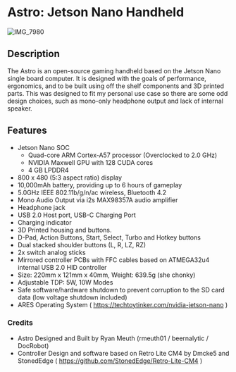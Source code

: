 # Astro: Jetson Nano Handheld
![IMG_7980](https://github.com/rmeuth01/Astro/assets/5761249/7fef4550-c004-400e-8194-f2e415b49c8b)

## Description
 
The Astro is an open-source gaming handheld based on the Jetson Nano single board computer.  It is designed with the goals of performance, ergonomics, and to be built using off the shelf components and 3D printed parts.  This was designed to fit my personal use case so there are some odd design choices, such as mono-only headphone output and lack of internal speaker.  

## Features

- Jetson Nano SOC
  - Quad-core ARM Cortex-A57 processor (Overclocked to 2.0 GHz)
  - NVIDIA Maxwell GPU with 128  CUDA cores
  - 4 GB LPDDR4
- 800 x 480 (5:3 aspect ratio) display
- 10,000mAh battery, providing up to 6 hours of gameplay
- 5.0GHz IEEE 802.11b/g/n/ac wireless, Bluetooth 4.2
- Mono Audio Output via i2s MAX98357A audio amplifier
- Headphone jack
- USB 2.0 Host port, USB-C Charging Port
- Charging indicator
- 3D Printed housing and buttons.
- D-Pad, Action Buttons, Start, Select, Turbo and Hotkey buttons
- Dual stacked shoulder buttons (L, R, LZ, RZ)
- 2x switch analog sticks
- Mirrored controller PCBs with FFC cables based on ATMEGA32u4 internal USB 2.0 HID controller
- Size: 220mm x 121mm x 40mm, Weight: 639.5g (she chonky)
- Adjustable TDP: 5W, 10W Modes
- Safe software/hardware shutdown to prevent corruption to the SD card data (low voltage shutdown included)
- ARES Operating System ( https://techtoytinker.com/nvidia-jetson-nano )

### Credits

- Astro Designed and Built by Ryan Meuth (rmeuth01 / beernalytic / DocRobot)
- Controller Design and software based on Retro Lite CM4 by Dmcke5 and StonedEdge ( https://github.com/StonedEdge/Retro-Lite-CM4 )
